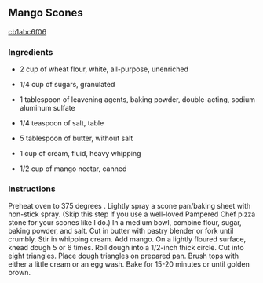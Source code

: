 ## Mango Scones

[cb1abc6f06](http://tastykitchen.com/recipes/breads/mango-scones/)

### Ingredients

 - 2 cup of wheat flour, white, all-purpose, unenriched

 - 1/4 cup of sugars, granulated

 - 1 tablespoon of leavening agents, baking powder, double-acting, sodium aluminum sulfate

 - 1/4 teaspoon of salt, table

 - 5 tablespoon of butter, without salt

 - 1 cup of cream, fluid, heavy whipping

 - 1/2 cup of mango nectar, canned

### Instructions

Preheat oven to 375 degrees . Lightly spray a scone pan/baking sheet with non-stick spray. (Skip this step if you use a well-loved Pampered Chef pizza stone for your scones like I do.) In a medium bowl, combine flour, sugar, baking powder, and salt. Cut in butter with pastry blender or fork until crumbly. Stir in whipping cream. Add mango. On a lightly floured surface, knead dough 5 or 6 times. Roll dough into a 1/2-inch thick circle. Cut into eight triangles. Place dough triangles on prepared pan. Brush tops with either a little cream or an egg wash. Bake for 15-20 minutes or until golden brown.